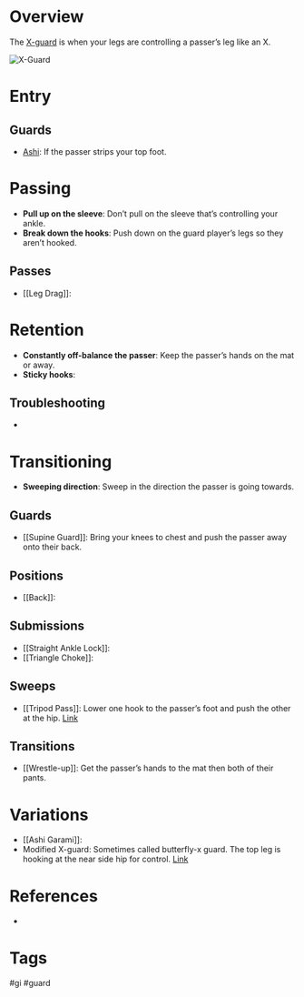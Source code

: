 # Overview
The <u>X-guard</u> is when your legs are controlling a passer’s leg like an X.

![X-Guard](https://www.grapplearts.com/wp-content/uploads/2013/03/What-is-the-X-Guard.png)
# Entry
## Guards
- [Ashi](obsidian://open?vault=Obsidian-BJJ-Notes&file=Guards%2FAshi%20Garami): If the passer strips your top foot.
# Passing
- **Pull up on the sleeve**: Don’t pull on the sleeve that’s controlling your ankle.
- **Break down the hooks**: Push down on the guard player’s legs so they aren’t hooked.
## Passes
- [[Leg Drag]]:
# Retention
- **Constantly off-balance the passer**: Keep the passer’s hands on the mat or away.
- **Sticky hooks**:
## Troubleshooting
- 
# Transitioning
- **Sweeping direction**: Sweep in the direction the passer is going towards.
## Guards
- [[Supine Guard]]: Bring your knees to chest and push the passer away onto their back.
## Positions
- [[Back]]:
## Submissions
- [[Straight Ankle Lock]]:
- [[Triangle Choke]]:
## Sweeps
- [[Tripod Pass]]: Lower one hook to the passer’s foot and push the other at the hip. [Link](https://www.youtube.com/watch?v=5SkgNz0iwbw)
## Transitions
- [[Wrestle-up]]: Get the passer’s hands to the mat then both of their pants.
# Variations
- [[Ashi Garami]]: 
- Modified X-guard: Sometimes called butterfly-x guard. The top leg is hooking at the near side hip for control. [Link](https://www.youtube.com/watch?v=5YiH8ggmM4I&t=11s)
# References
- 
# Tags
#gi #guard 